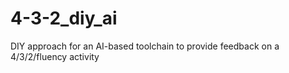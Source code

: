 # 4-3-2_diy_ai
DIY approach for an AI-based toolchain to provide feedback on a 4/3/2/fluency activity
